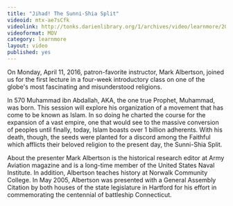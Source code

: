 ```yaml
---
title: "Jihad! The Sunni-Shia Split"
videoid: mtx-ae7sCfk
videolink: http://tonks.darienlibrary.org/1/archives/video/learnmore/20160411_jihad_sunni_shia_split.mov
videoformat: MOV
category: learnmore
layout: video
published: yes
---
```


On Monday, April 11, 2016, patron-favorite instructor, Mark Albertson, joined us for the first lecture in a four-week introductory class on one of the globe's most fascinating and misunderstood religions.

In 570 Muhammad ibn Abdallah, AKA, the one true Prophet, Muhammad, was born. This session will explore his organization of a movement that has come to be known as Islam. In so doing he charted the course for the expansion of a vast empire, one that would see to the massive conversion of peoples until finally, today, Islam boasts over 1 billion adherents. With his death, though, the seeds were planted for a discord among the Faithful which afflicts their beloved religion to the present day, the Sunni-Shia Split.

About the presenter
Mark Albertson is the historical research editor at Army Aviation magazine and is a long-time member of the United States Naval Institute. In addition, Albertson teaches history at Norwalk Community College. In May 2005, Albertson was presented with a General Assembly Citation by both houses of the state legislature in Hartford for his effort in commemorating the centennial of battleship Connecticut.
